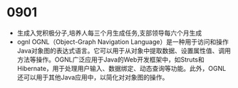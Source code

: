 # 0901
- 生成入党积极分子,培养人每三个月生成任务,支部领导每六个月生成
- ognl
  OGNL（Object-Graph Navigation Language）是一种用于访问和操作Java对象图的表达式语言。它可以用于从对象中提取数据、设置属性值、调用方法等操作。OGNL广泛应用于Java的Web开发框架中，如Struts和Hibernate，用于处理用户输入、数据绑定、动态查询等功能。此外，OGNL还可以用于其他Java应用中，以简化对对象图的操作。